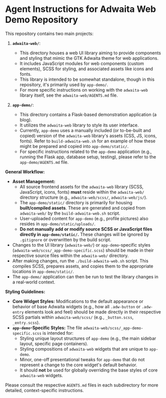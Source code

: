 # Agent Instructions for Adwaita Web Demo Repository

This repository contains two main projects:

1.  **`adwaita-web/`**:
    *   This directory houses a web UI library aiming to provide components and styling that mimic the GTK Adwaita theme for web applications.
    *   It includes JavaScript modules for web components (custom elements), SCSS for styling, and associated assets like icons and fonts.
    *   This library is intended to be somewhat standalone, though in this repository, it's primarily used by `app-demo/`.
    *   For more specific instructions on working with the `adwaita-web` library itself, see the `adwaita-web/AGENTS.md` file.

2.  **`app-demo/`**:
    *   This directory contains a Flask-based demonstration application (a blog).
    *   It utilizes the `adwaita-web` library to style its user interface.
    *   Currently, `app-demo` uses a manually included (or to-be-built and copied) version of the `adwaita-web` library's assets (CSS, JS, icons, fonts). Refer to `build-adwaita-web.sh` for an example of how these might be prepared and copied into `app-demo/static/`.
    *   For specific instructions related to the `app-demo` application (e.g., running the Flask app, database setup, testing), please refer to the `app-demo/AGENTS.md` file.

**General Workflow:**

*   **Asset Management:**
    *   All source frontend assets for the `adwaita-web` library (SCSS, JavaScript, icons, fonts) **must** reside within the `adwaita-web/` directory structure (e.g., `adwaita-web/scss/`, `adwaita-web/js/`).
    *   The `app-demo/static/` directory is primarily for housing **built/compiled assets**. These are generated and copied from `adwaita-web/` by the `build-adwaita-web.sh` script.
    *   User-uploaded content for `app-demo` (e.g., profile pictures) also resides in `app-demo/static/uploads/`.
    *   **Do not manually add or modify source SCSS or JavaScript files directly in `app-demo/static/`.** These changes will be ignored by `.gitignore` or overwritten by the build script.
*   Changes to the UI library (`adwaita-web/`) or `app-demo`-specific styles (`adwaita-web/scss/_app-demo-specific.scss`) should be made in their respective source files within the `adwaita-web/` directory.
*   After making changes, run the `./build-adwaita-web.sh` script. This compiles SCSS, prepares assets, and copies them to the appropriate locations in `app-demo/static/`.
*   The `app-demo/` application can then be run to test the library changes in a real-world context.

**Styling Guidelines:**
*   **Core Widget Styles:** Modifications to the default appearance or behavior of base Adwaita widgets (e.g., how all `.adw-button` or `.adw-entry` elements look and feel) should be made directly in their respective SCSS partials within `adwaita-web/scss/` (e.g., `_button.scss`, `_entry.scss`).
*   **`app-demo`-Specific Styles:** The file `adwaita-web/scss/_app-demo-specific.scss` is intended for:
    *   Styling unique layout structures of `app-demo` (e.g., the main sidebar layout, specific page containers).
    *   Styling compositions of `adwaita-web` widgets that are unique to `app-demo`.
    *   Minor, one-off presentational tweaks for `app-demo` that do not represent a change to the core widget's default behavior.
    *   It should **not** be used for globally overriding the base styles of core `adwaita-web` widgets.

Please consult the respective `AGENTS.md` files in each subdirectory for more detailed, context-specific instructions.
